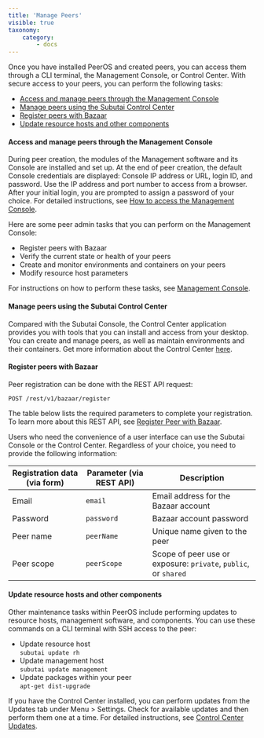 ```yaml
---
title: 'Manage Peers'
visible: true
taxonomy:
    category:
        - docs
---
```


Once you have installed PeerOS and created peers, you can access them through a CLI terminal, the Management Console, or Control Center. With secure access to your peers, you can perform the following tasks:

* [Access and manage peers through the Management Console](#Access-and-manage-peers)
* [Manage peers using the Subutai Control Center](#Manage-peers-using-Control-Center)
* [Register peers with Bazaar](#Register-peers-with-Bazaar)
* [Update resource hosts and other components](#Update-resource-hosts)

#### <a name="Access-and-manage-peers"></a> Access and manage peers through the Management Console 
During peer creation, the modules of the Management software and its Console are installed and set up. At the end of peer creation, the default Console credentials are displayed: Console IP address or URL, login ID, and password. Use the IP address and port number to access from a browser. After your initial login, you are prompted to assign a password of your choice. For detailed instructions, see [How to access the Management Console](../../../software-components/management-console/console-access).

Here are some peer admin tasks that you can perform on the Management Console:
* Register peers with Bazaar
* Verify the current state or health of your peers
* Create and monitor environments and containers on your peers
* Modify resource host parameters

For instructions on how to perform these tasks, see [Management Console](../software-components/management-console).

#### <a name="Manage-peers-using-Control-Center"></a> Manage peers using the Subutai Control Center 
Compared with the Subutai Console, the Control Center application provides you with tools that you can install and access from your desktop. You can create and manage peers, as well as maintain environments and their containers. Get more information about the Control Center [here](../../../software-components/control-center). 

#### <a name="Register-peers-with-Bazaar"></a> Register peers with Bazaar
Peer registration can be done with the REST API request:

`POST /rest/v1/bazaar/register`

The table below lists the required parameters to complete your registration. To learn more about this REST API, see [Register Peer with Bazaar](https://github.com/subutai-io/peer-os/wiki/Register-Peer--with--Bazaar).

Users who need the convenience of a user interface can use the Subutai Console or the Control Center. Regardless of your choice, you need to provide the following information:

| Registration data (via form) | Parameter (via REST API) | Description |
|-------|-------|-------|
| Email | `email` | Email address for the Bazaar account |
| Password | `password` | Bazaar account password |
| Peer name | `peerName` | Unique name given to the peer |
| Peer scope | `peerScope` | Scope of peer use or exposure: `private`, `public`, or `shared` |

#### <a name="Update-resource-hosts"></a> Update resource hosts and other components 
Other maintenance tasks within PeerOS include performing updates to resource hosts, management software, and components. You can use these commands on a CLI terminal with SSH access to the peer:

* Update resource host   
  `subutai update rh`
* Update management host   
  `subutai update management`
* Update packages within your peer   
  `apt-get dist-upgrade`

If you have the Control Center installed, you can perform updates from the Updates tab under Menu > Settings. Check for available updates and then perform them one at a time. For detailed instructions, see [Control Center Updates](../../../software-components/control-center/install-update-components).
